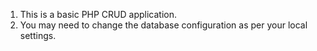 1. This is a basic PHP CRUD application.
2. You may need to change the database configuration as per your local settings.
